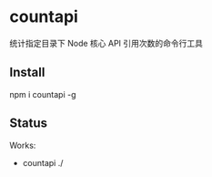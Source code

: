 countapi
=======

统计指定目录下 Node 核心 API 引用次数的命令行工具

## Install

npm i countapi -g

## Status

Works:

- countapi ./